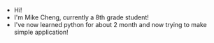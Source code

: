 - Hi!
- I'm Mike Cheng, currently a 8th grade student!
- I've now learned python for about 2 month and now trying to make simple application!
